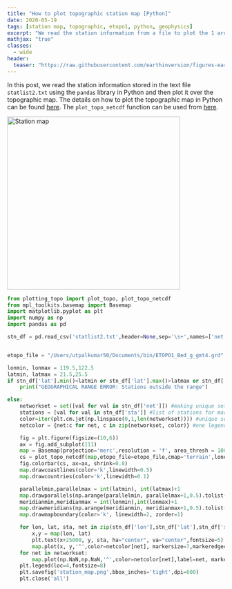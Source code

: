 ```yaml
---
title: "How to plot topographic station map [Python]"
date: 2020-05-19
tags: [station map, topographic, etopo1, python, geophysics]
excerpt: "We read the station information from a file to plot the 1 arc-minute relief map"
mathjax: "true"
classes:
  - wide
header:
  teaser: "https://raw.githubusercontent.com/earthinversion/figures-earthinversion-page/master/station_map.png"
---
```

In this post, we read the station information stored in the text file `statlist2.txt` using the `pandas` library in Python and then plot it over the topographic map. The details on how to plot the topographic map in Python can be found [here](/topographic-map-in-python/). The `plot_topo_netcdf` function can be used from [here](https://github.com/earthinversion/plotting_topographic_maps_in_python/blob/master/plotting_topo.py).

<img src="https://raw.githubusercontent.com/earthinversion/figures-earthinversion-page/master/station_map.png" width="400" alt="Station map">


``` python
from plotting_topo import plot_topo, plot_topo_netcdf
from mpl_toolkits.basemap import Basemap
import matplotlib.pyplot as plt
import numpy as np
import pandas as pd

stn_df = pd.read_csv('statlist2.txt',header=None,sep='\s+',names=['net','sta','lat','lon','ele'])


etopo_file = "/Users/utpalkumar50/Documents/bin/ETOPO1_Bed_g_gmt4.grd"

lonmin, lonmax = 119.5,122.5
latmin, latmax = 21.5,25.5
if stn_df['lat'].min()<latmin or stn_df['lat'].max()>latmax or stn_df['lon'].min()<lonmin or stn_df['lon'].max()>lonmax:
    print("GEOGRAPHICAL RANGE ERROR: Stations outside the range")

else:
    networkset = set([val for val in stn_df['net']]) #making unique set of network for legend
    stations = [val for val in stn_df['sta']] #list of stations for marking on map
    color=iter(plt.cm.jet(np.linspace(0,1,len(networkset)))) #unique set of colors based on "jet" colormap for legend
    netcolor = {net:c for net, c in zip(networkset, color)} #one legend for each network

    fig = plt.figure(figsize=(10,6))
    ax = fig.add_subplot(111)
    map = Basemap(projection='merc',resolution = 'f', area_thresh = 10000., llcrnrlon=lonmin, llcrnrlat=latmin,urcrnrlon=lonmax, urcrnrlat=latmax)
    cs = plot_topo_netcdf(map,etopo_file=etopo_file,cmap='terrain',lonextent=(lonmin, lonmax),latextent=(latmin, latmax),zorder=2)
    fig.colorbar(cs, ax=ax, shrink=0.8)
    map.drawcoastlines(color='k',linewidth=0.5)
    map.drawcountries(color='k',linewidth=0.1)

    parallelmin,parallelmax = int(latmin), int(latmax)+1
    map.drawparallels(np.arange(parallelmin, parallelmax+1,0.5).tolist(),labels=[1,0,0,0],linewidth=0,fontsize=6)
    meridianmin,meridianmax = int(lonmin),int(lonmax)+1
    map.drawmeridians(np.arange(meridianmin, meridianmax+1,0.5).tolist(),labels=[0,0,0,1],linewidth=0,fontsize=6)
    map.drawmapboundary(color='k', linewidth=2, zorder=1)

    for lon, lat, sta, net in zip(stn_df['lon'],stn_df['lat'],stn_df['sta'],stn_df['net']):
        x,y = map(lon, lat)
        plt.text(x+25000, y, sta, ha="center", va="center",fontsize=5)
        map.plot(x, y,'^',color=netcolor[net], markersize=7,markeredgecolor='k',linewidth=0.1,markeredgewidth=0.1)
    for net in networkset:
        map.plot(np.NaN,np.NaN,'^',color=netcolor[net],label=net, markersize=7,markeredgecolor='k',linewidth=0.1,markeredgewidth=0.1)
    plt.legend(loc=4,fontsize=8)
    plt.savefig('station_map.png',bbox_inches='tight',dpi=600)
    plt.close('all')
```
